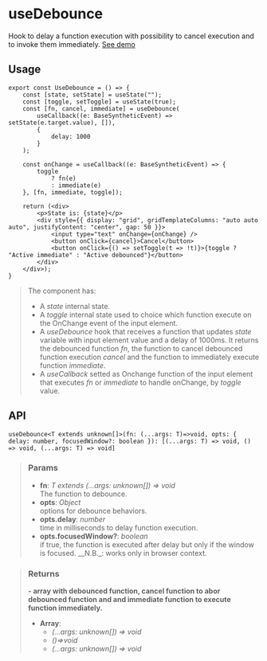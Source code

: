 # useDebounce
Hook to delay a function execution with possibility to cancel execution and to invoke them immediately. [See demo](https://ndriadev.github.io/react-tools/#/hooks/api-dom/useDebounce)

## Usage

```tsx
export const UseDebounce = () => {
	const [state, setState] = useState("");
	const [toggle, setToggle] = useState(true);
	const [fn, cancel, immediate] = useDebounce(
		useCallback((e: BaseSyntheticEvent) => setState(e.target.value), []),
		{
			delay: 1000
		}
	);

	const onChange = useCallback((e: BaseSyntheticEvent) => {
		toggle
			? fn(e)
			: immediate(e)
	}, [fn, immediate, toggle]);

	return (<div>
		<p>State is: {state}</p>
		<div style={{ display: "grid", gridTemplateColumns: "auto auto auto", justifyContent: "center", gap: 50 }}>
			<input type="text" onChange={onChange} />
			<button onClick={cancel}>Cancel</button>
			<button onClick={() => setToggle(t => !t)}>{toggle ? "Active immediate" : "Active debounced"}</button>
		</div>
	</div>);
}
```

> The component has:
> - A _state_ internal state.
> - A _toggle_ internal state used to choice which function execute on the OnChange event of the input element.
> - A _useDebounce_ hook that receives a function that updates _state_ variable with input element value and a delay of 1000ms. It returns the debounced function _fn_, the function to cancel debounced function execution _cancel_ and the function to immediately execute function _immediate_.
> - A _useCallback_ setted as Onchange function of the input element that executes _fn_ or _immediate_ to handle onChange, by _toggle_ value.


## API

```tsx
useDebounce<T extends unknown[]>(fn: (...args: T)=>void, opts: { delay: number, focusedWindow?: boolean }): [(...args: T) => void, () => void, (...args: T) => void]
```


> ### Params
>
> - __fn__: _T extends (...args: unknown[]) => void_  
The function to debounce.
> - __opts__: _Object_  
options for debounce behaviors.
> - __opts.delay__: _number_  
time in milliseconds to delay function execution.
> - __opts.focusedWindow?__: _boolean_  
if true, the function is executed after delay but only if the window is focused. __N.B._: works only in browser context.
>



> ### Returns
>
> __- array with debounced function, cancel function to abor debounced function and and immediate function to execute function immediately.__
> - __Array__:  
>     - _(...args: unknown[]) => void_  
>     - _()=>void_  
>     - _(...args: unknown[]) => void_  
>